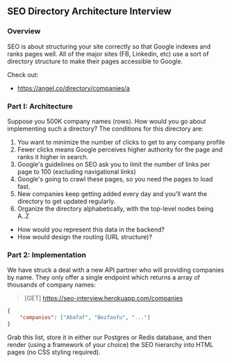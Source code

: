 ## SEO Directory Architecture Interview

### Overview

SEO is about structuring your site correctly so that Google indexes and ranks pages well. All of the major sites (FB, Linkedin, etc) use a sort of directory structure to make their pages accessible to Google.

Check out:

- https://angel.co/directory/companies/a

### Part I: Architecture

Suppose you 500K company names (rows). How would you go about implementing such a directory? The conditions for this directory are:

1. You want to minimize the number of clicks to get to any company profile
2. Fewer clicks means Google perceives higher authority for the page and ranks it higher in search.
2. Google's guidelines on SEO ask you to limit the number of links per page to 100 (excluding navigational links)
3. Google's going to crawl these pages, so you need the pages to load fast.
4. New companies keep getting added every day and you'll want the directory to get updated regularly.
5. Organize the directory alphabetically, with the top-level nodes being A..Z

- How would you represent this data in the backend?
- How would design the routing (URL structure)?


### Part 2: Implementation

We have struck a deal with a new API partner who will providing companies by name.  They only offer a single endpoint which returns a array of thousands of company names:

> [GET] https://seo-interview.herokuapp.com/companies

```response.json
{
	"companies": ["Abafaf", "Bezfaofu", "..."]
}
```

Grab this list, store it in either our Postgres or Redis database, and then render (using a framework of your choice) the SEO hierarchy into HTML pages (no CSS styling required).
